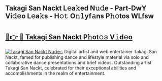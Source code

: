## Takagi San Nackt L𝚎a𝚔ed N𝚞𝚍e - Part-DwY Vi𝚍𝚎o L𝚎a𝚔s - H𝚘𝚝 O𝚗𝚕yf𝚊ns P𝚑𝚘tos WLfsw

# <h2><a href="http://kf7v3vr.oniu.top/?m=Takagi+San+Nackt">🔗👉 🔴 Takagi San Nackt P𝚑ot𝚘𝚜 V𝚒d𝚎o</a></h2>

[![Takagi San Nackt Nu𝚍e𝚜](https://i.imgur.com/0qMVB7G.gif)](http://kf7v3vr.oniu.top/?m=Takagi+San+Nackt)
Digital artist and web entertainer Takagi San Nackt, famed for publishing dance and lifestyle material via solo and collaborative dance presentations and brief videos. Outstanding artist Takagi San Nackt, celebrated for their exceptional abilities and accomplishments in the realm of entertainment.  
